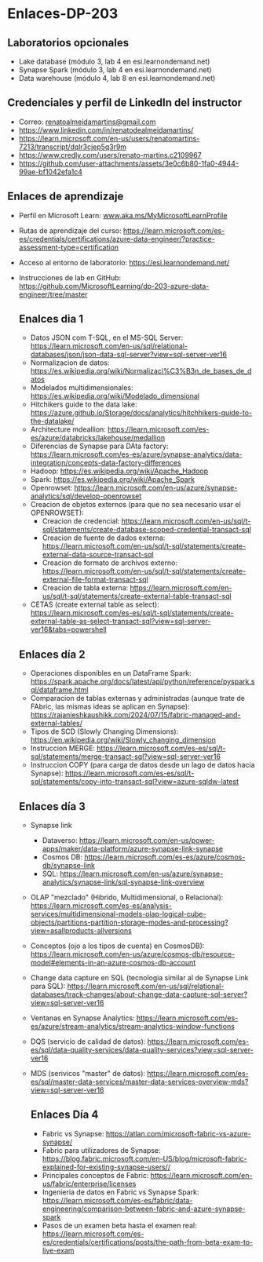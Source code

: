 # Enlaces-DP-203

## Laboratorios opcionales
- Lake database (módulo 3, lab 4 en esi.learnondemand.net)
- Synapse Spark (módulo 3, lab 4 en esi.learnondemand.net)
- Data warehouse (módulo 4, lab 8 en esi.learnondemand.net)
## Credenciales y perfil de LinkedIn del instructor
- Correo: renatoalmeidamartins@gmail.com
- https://www.linkedin.com/in/renatodealmeidamartins/
- https://learn.microsoft.com/en-us/users/renatomartins-7213/transcript/dqlr3cjep5q3r9m
- https://www.credly.com/users/renato-martins.c2109967
- https://github.com/user-attachments/assets/3e0c6b80-1fa0-4944-99ae-bf1042efa1c4

## Enlaces de aprendizaje
- Perfil en Microsoft Learn: www.aka.ms/MyMicrosoftLearnProfile
- Rutas de aprendizaje del curso: https://learn.microsoft.com/es-es/credentials/certifications/azure-data-engineer/?practice-assessment-type=certification
- Acceso al entorno de laboratorio: https://esi.learnondemand.net/
- Instrucciones de lab en GitHub: https://github.com/MicrosoftLearning/dp-203-azure-data-engineer/tree/master

  ## Enalces dia 1
  - Datos JSON com T-SQL, en el MS-SQL Server: https://learn.microsoft.com/en-us/sql/relational-databases/json/json-data-sql-server?view=sql-server-ver16
  - Normalizacion de datos: https://es.wikipedia.org/wiki/Normalizaci%C3%B3n_de_bases_de_datos
  - Modelados multidimensionales: https://es.wikipedia.org/wiki/Modelado_dimensional
  - Hitchikers guide to the data lake: https://azure.github.io/Storage/docs/analytics/hitchhikers-guide-to-the-datalake/
  - Architecture mdeallion: https://learn.microsoft.com/es-es/azure/databricks/lakehouse/medallion
  - Diferencias de Synapse para DAta factory: https://learn.microsoft.com/es-es/azure/synapse-analytics/data-integration/concepts-data-factory-differences
  - Hadoop: https://es.wikipedia.org/wiki/Apache_Hadoop
  - Spark: https://es.wikipedia.org/wiki/Apache_Spark
  - Openrowset: https://learn.microsoft.com/en-us/azure/synapse-analytics/sql/develop-openrowset
  - Creacion de objetos externos (para que no sea necesario usar el OPENROWSET):
    - Creacion de credencial: https://learn.microsoft.com/en-us/sql/t-sql/statements/create-database-scoped-credential-transact-sql
    - Creacion de fuente de dados externa: https://learn.microsoft.com/en-us/sql/t-sql/statements/create-external-data-source-transact-sql
    - Creacion de formato de archivos externo: https://learn.microsoft.com/en-us/sql/t-sql/statements/create-external-file-format-transact-sql
    - Creacion de tabla externa: https://learn.microsoft.com/en-us/sql/t-sql/statements/create-external-table-transact-sql
  - CETAS (create external table as select): https://learn.microsoft.com/es-es/sql/t-sql/statements/create-external-table-as-select-transact-sql?view=sql-server-ver16&tabs=powershell
 
  ## Enlaces día 2
  - Operaciones disponibles en un DataFrame Spark: https://spark.apache.org/docs/latest/api/python/reference/pyspark.sql/dataframe.html
  - Comparacion de tablas externas y administradas (aunque trate de FAbric, las mismas ideas se aplican en Synapse): https://rajanieshkaushikk.com/2024/07/15/fabric-managed-and-external-tables/
  - Tipos de SCD (Slowly Changing Dimensions): https://en.wikipedia.org/wiki/Slowly_changing_dimension
  - Instruccion MERGE: https://learn.microsoft.com/es-es/sql/t-sql/statements/merge-transact-sql?view=sql-server-ver16
  - Instruccion COPY (para carga de datos desde un lago de datos hacia Synapse): https://learn.microsoft.com/es-es/sql/t-sql/statements/copy-into-transact-sql?view=azure-sqldw-latest
 
  ## Enlaces día 3
  - Synapse link
    - Dataverso: https://learn.microsoft.com/en-us/power-apps/maker/data-platform/azure-synapse-link-synapse
    - Cosmos DB: https://learn.microsoft.com/es-es/azure/cosmos-db/synapse-link
    - SQL: https://learn.microsoft.com/en-us/azure/synapse-analytics/synapse-link/sql-synapse-link-overview
  - OLAP "mezclado" (Hibrido, Multidimensional, o Relacional): https://learn.microsoft.com/es-es/analysis-services/multidimensional-models-olap-logical-cube-objects/partitions-partition-storage-modes-and-processing?view=asallproducts-allversions
  -  Conceptos (ojo a los tipos de cuenta) en CosmosDB): https://learn.microsoft.com/en-us/azure/cosmos-db/resource-model#elements-in-an-azure-cosmos-db-account
  - Change data capture en SQL (tecnologia similar al de Synapse Link para SQL): https://learn.microsoft.com/en-us/sql/relational-databases/track-changes/about-change-data-capture-sql-server?view=sql-server-ver16
  - Ventanas en Synapse Analytics: https://learn.microsoft.com/es-es/azure/stream-analytics/stream-analytics-window-functions
  - DQS (servicio de calidad de datos): https://learn.microsoft.com/es-es/sql/data-quality-services/data-quality-services?view=sql-server-ver16
  - MDS (serivicos "master"  de datos): https://learn.microsoft.com/es-es/sql/master-data-services/master-data-services-overview-mds?view=sql-server-ver16
 
    ## Enlaces Día 4
    - Fabric vs Synapse: https://atlan.com/microsoft-fabric-vs-azure-synapse/
    - Fabric para utilizadores de Synapse: https://blog.fabric.microsoft.com/en-US/blog/microsoft-fabric-explained-for-existing-synapse-users//
    - Principales conceptos de Fabric: https://learn.microsoft.com/en-us/fabric/enterprise/licenses
    - Ingenieria de datos en Fabric vs Synapse Spark: https://learn.microsoft.com/es-es/fabric/data-engineering/comparison-between-fabric-and-azure-synapse-spark
    - Pasos de un examen beta hasta el examen real: https://learn.microsoft.com/es-es/credentials/certifications/posts/the-path-from-beta-exam-to-live-exam

